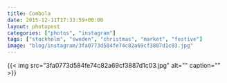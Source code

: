 ```yaml
---
title: Combola
date: 2015-12-11T17:33:59+00:00
layout: photopost
categories: ["photos", "instagram"]
tags: ["stockholm", "sweden", "christmas", "market", "festive"]
image: "blog/instagram/3fa0773d584fe74c82a69cf3887d1c03.jpg"
---
```


{{< img src="3fa0773d584fe74c82a69cf3887d1c03.jpg" alt="" caption="" >}}



